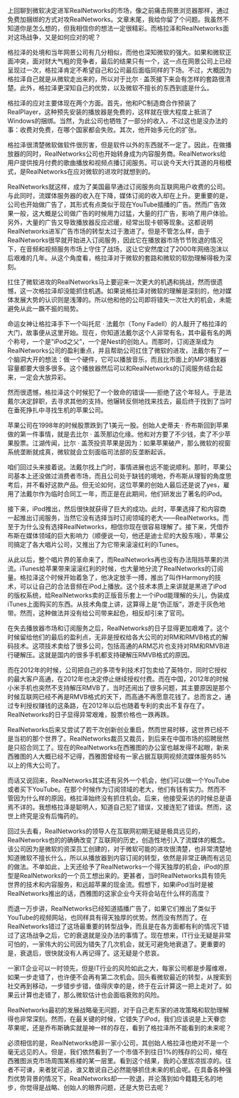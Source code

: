 上回聊到微软决定进军RealNetworks的市场，像之前痛击网景浏览器那样，通过免费加捆绑的方式对攻RealNetworks。文章末尾，我给你留了个问题。我虽然不知道你是怎么想的，但我相信你的想法一定很精彩。而格拉泽和RealNetworks面对这场战争，又是如何应对的呢？

格拉泽的处境和当年网景公司有几分相似，而他也深知微软的强大。如果和微软正面冲突，面对财大气粗的竞争者，最后的结果只有一个，这一点在网景公司上已经呈现过一次，格拉泽肯定不希望自己和公司最后面临同样的下场。不过，大概因为格拉泽自己就是从微软走出来的，所以对于比尔 · 盖茨接下来会有怎样的套路很清楚。此外，格拉泽更深知自己的优势，以及微软不擅长的东西到底是什么。

格拉泽的应对主要体现在两个方面。首先，他和PC制造商合作预装了RealPlayer，这种预先安装的播放器是免费的，这样就在很大程度上抵消了Windows的捆绑。当然，为此公司也牺牲了一部分的收入，不过这也是没办法的事：收费对免费，在哪个国家都会失败。其次，他开始多元化的扩张。

格拉泽很清楚微软做软件很厉害，但是软件以外的东西就不一定了。因此，在做播放器的同时，RealNetworks公司也开始转身成为内容服务商。RealNetworks给用户提供按月付费的歌曲播放和视频点播订阅服务。可以说今天大行其道的月租模式，是RealNetworks在应对微软的进攻时就想到的。

RealNetworks就这样，成为了美国最早通过订阅服务向互联网用户收费的公司。与此同时，流媒体服务器的收入在下降，媒体订阅的收入却在上升。更重要的是，公司也开始做广告了，其形式有点类似于现在YouTube插播的广告。然而广告效果一般，这大概是公司做广告的时候用力过猛，大量的打广告，影响了用户体验。另外，大量的广告又导致播放器反应迟缓，经常出现卡顿等现象。这都说明RealNetworks进军广告市场的转型太过于激进了。但是不管怎么样，由于RealNetworks很早就开始进入订阅服务，因此它在播放器市场节节败退的情况下，在音频和视频服务市场上守住了战场，这让它安然度过了2000年网络泡沫以后艰难的几年。从这个角度看，格拉泽对于微软的套路和微软的软肋理解得极为深刻。

扛住了微软进攻的RealNetworks马上要迎来一次更大的机遇和挑战，然而很遗憾，这一次格拉泽却没能抓住机遇。如果说格拉泽对微软的理解是深刻的，他对媒体发展大势的认识则是浅薄的。所以他和他的公司即将错失一次壮大的机会，未能避免从此一蹶不振的局势。

命运女神让格拉泽手下一个叫托尼 · 法戴尔（Tony Fadell）的人敲开了格拉泽的大门，故事便从这里开始。现在，你知道法戴尔这个人非常有名，其中最有名的两个称号，一个是“iPod之父”，一个是Nest的创始人。而那时，订阅逐渐成为RealNetworks公司的盈利重点，并且帮助公司扛住了微软的进攻，法戴尔有了一个脑洞大开的想法：做一个硬件，它可以播放音乐，而且比市面上的MP3播放器容量都要大很多很多。这个播放器然后可以和RealNetworks的订阅服务结合起来，一定会大放异彩。

然而很遗憾，格拉泽这个时候犯了一个致命的错误——拒绝了这个年轻人。于是法戴尔决定辞职，去寻求其他的支持。他辗转反侧地找来找去，最后终于找到了当时在垂死挣扎中寻找生机的苹果公司。

苹果公司在1998年的时候股票跌到了1美元一股。创始人史蒂夫 · 乔布斯回到苹果做的第一件事情，就是去比尔 · 盖茨那边化缘。他和对方要了不少钱，卖了不少苹果股票。江湖传闻，比尔 · 盖茨投资苹果是因为：如果苹果破产，那么微软的视窗系统垄断就成真，微软就会立刻面临司法部的反垄断起诉。

咱们回过头来接着说。法戴尔找上门时，事情进展也远不能说顺利。那时，苹果公司基本上还没做过消费者市场，而且公司处于缺钱的境地，乔布斯从理智的角度思考后，并不看好这款产品。但无论如何，这位苹果的创始人最后还是说了yes，雇用了法戴尔作为临时合同工一年，而正是在此期间，他们研发出了著名的iPod。

接下来，iPod推出，然后很快就获得了巨大的成功。此时，苹果选择了和内容商一起推出订阅服务，当然它没有选择当时订阅领域的老大——RealNetworks。而至于为什么没有选择RealNetworks，相信你现在很容易理解了。接下来，凭借乔布斯在媒体领域的巨大影响力（顺便说一句，他还是迪士尼的大股东哦），苹果公司搞定了各大唱片公司，又推出了为它带来滚滚红利的iTunes。

从此以后，整个唱片界的革命来了，而RealNetworks再也没有办法阻挡苹果的洪流。iTunes给苹果带来滚滚红利的时候，也大量地分流了RealNetworks的订阅量。格拉泽这个时候开始着急了，他决定放手一搏，推出了叫作Harmony的技术，可以让自己的合法音频在iPod上播放。这个技术本质上来讲就是黑进了iPod的版权系统，给RealNetworks卖的正版音乐套上一个iPod能理解的头儿，伪装成iTunes上面购买的东西。从技术角度上讲，这算得上是“伪正版”，游走于灰色地带。然而，这种做法并没有给公司带来起色，相反却引来了官司。

在失去播放器市场和订阅服务之后，RealNetworks的日子显得更加艰难了。这个时候留给他们的最后的盈利点，无非是授权给各大公司的对RM和RMVB格式的解码技术。这项技术卖给了很多公司，包括高通的ARM芯片也支持对RM和RMVB进行硬解压。这就是国内的很多手机都支持硬解压RMVB格式的原因。

而在2012年的时候，公司把自己的多项专利技术打包卖给了英特尔，同时它授权的最大客户高通，在2012年也决定停止继续授权付费。而在中国，2012年的时候小米手机也突然不支持解压RMVB了，当时还闹出了很多问题，其主要原因是那个时候互联网已经不再是RMVB格式的天下，而高通不再愿意花钱了。总而言之，通过专利授权赚钱的这条路，在2012年以后也随着专利的卖出不复存在了。RealNetworks的日子显得异常艰难，股票价格也一跌再跌。

RealNetworks后来又尝试了若干次创新创业重启，然而世易时移，这世界已经不是当初的那个世界了。RealNetworks裁员又裁员，到后来在中国市场的招聘居然是只招合同工了。现在的RealNetworks在西雅图的办公室也越发得不起眼，新来西雅图的人大概已经不记得，西雅图曾经有一家占据互联网视频流媒体服务85%以上的伟大公司了。

而话又说回来，RealNetworks其实还有另外一个机会，他们可以做一个YouTube或者买下YouTube。在那个时候作为订阅领域的老大，他们有钱有实力。然而不管因为什么样的原因，格拉泽始终没有抓住机会。后来，他接受采访的时候总是语焉不详的。我想格拉泽是聪明人，知道自己犯了错误，又接连犯了错误。然而，这世上终究是没有后悔药的。

回过头去看，RealNetworks的领导人在互联网初期无疑是极具远见的，RealNetworks也的的确确改变了互联网的历史，创造性地引入了流媒体的概念。该公司因为是微软的资深员工创建的，对于微软可能的进攻很清楚，也非常清楚地知道微软不擅长什么，所以从播放器到内容订阅的转型，依然是非常正确而有远见的做法。不单如此，上天还给予了RealNetworks一个得天独厚的机会，iPod的原型是RealNetworks的一个员工想出来的。更甚者，当时RealNetworks具有领先世界的技术和内容服务，和远超苹果的现金流。假想下，如果iPod当时是被RealNetworks推出的话，西雅图的这家企业今天将会站在什么样的高度？

而退一万步讲，RealNetworks已经知道插播广告了，如果它们推出了类似于YouTube的视频网站，也同样具有得天独厚的优势。然而没有然而了。在RealNetworks错过了这场最重要的转型战争，而且是在各方面都有利的情况下错过了这场战争之后，它的衰退就是没办法的事情了。现在想来，IT行业无疑是非常可怕的，一家伟大的公司因为错失了几次机会，就无可避免地衰退了。更重要的是，衰退后，很快就没有人再记得了。这无疑是个悲哀。

一家IT企业可以一时领先，但是IT行业的风险如此之大，每家公司都是步履维艰，如果一步走错了，也许便不会再有第二次机会。回头看微软最近的转型，从搜索到社交再到移动，一步错步步错，值得庆幸的是，终于在云计算这一把上走对了。如果云计算也走错了，那么微软估计也会面临衰败的风险。

RealNetworks最初的发展战略毫无问题，对于自己老东家的进攻策略和软肋理解得也非常深刻。然而，在最关键的时候，它错失了iPod，我们应该说是上天眷恋苹果呢，还是乔布斯确实就是神一样的存在，看到了格拉泽所不能看到的未来呢？

必须相信的是，RealNetworks绝非一家小公司，其创始人格拉泽也绝对不是一个毫无远见的人。但是，我们依然看到了一个市值不到往日1%的残存的公司，缩在西雅图派克市场周围某栋楼的某一层里。看到这个结果，我的心里拔凉拔凉的。往者不可谏，来者犹可追，谁又敢说自己必然能够抓住未来的机会呢。在具备各种强烈优势背景的情况下，RealNetworks却一一败退，并沦落到如今籍籍无名的地步，你觉得是战略、创始人的眼界问题，还是大势已去呢？


